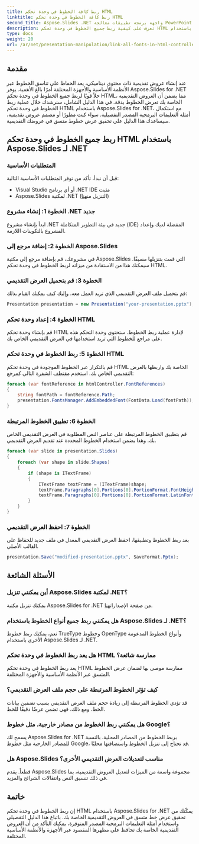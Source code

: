 ```yaml
---
title: ربط كافة الخطوط في وحدة تحكم HTML
linktitle: ربط كافة الخطوط في وحدة تحكم HTML
second_title: Aspose.Slides .NET واجهة برمجة تطبيقات معالجة PowerPoint
description: تعرف على كيفية ربط جميع الخطوط في وحدة تحكم HTML باستخدام Aspose.Slides لـ .NET. سيساعدك هذا الدليل خطوة بخطوة المزود بكود المصدر على ضمان عرض الخطوط بشكل متسق في عروضك التقديمية.
type: docs
weight: 20
url: /ar/net/presentation-manipulation/link-all-fonts-in-html-controller/
---
```


## مقدمة
عند إنشاء عروض تقديمية ذات محتوى ديناميكي، يعد الحفاظ على تناسق الخطوط عبر الأنظمة الأساسية والأجهزة المختلفة أمرًا بالغ الأهمية. يوفر Aspose.Slides for .NET حلاً قويًا لربط جميع الخطوط في وحدة تحكم HTML، مما يضمن أن العروض التقديمية الخاصة بك تعرض الخطوط بدقة. في هذا الدليل الشامل، سنرشدك خلال عملية ربط الخطوط في وحدة تحكم HTML باستخدام Aspose.Slides for .NET، مع استكمال أمثلة التعليمات البرمجية المصدر التفصيلية. سواء كنت مطورًا أو مصمم عروض تقديمية، سيساعدك هذا الدليل على تحقيق عرض خطوط متسق في عروضك التقديمية.

## ربط جميع الخطوط في وحدة تحكم HTML باستخدام Aspose.Slides لـ .NET

### المتطلبات الأساسية
قبل أن نبدأ، تأكد من توفر المتطلبات الأساسية التالية:
- Visual Studio أو أي برنامج .NET IDE مثبت
-  Aspose.Slides لمكتبة .NET (التنزيل من[هنا](https://releases.aspose.com/slides/net/))

### الخطوة 1: إنشاء مشروع .NET جديد
ابدأ بإنشاء مشروع .NET جديد في بيئة التطوير المتكاملة (IDE) المفضلة لديك وإعداد المشروع بالتكوينات اللازمة.

### الخطوة 2: إضافة مرجع إلى Aspose.Slides
في مشروعك، قم بإضافة مرجع إلى مكتبة Aspose.Slides التي قمت بتنزيلها مسبقًا. سيمكنك هذا من الاستفادة من ميزاته لربط الخطوط في وحدة تحكم HTML.

### الخطوة 3: قم بتحميل العرض التقديمي
قم بتحميل ملف العرض التقديمي الذي تريد العمل معه. وإليك كيف يمكنك القيام بذلك:

```csharp
Presentation presentation = new Presentation("your-presentation.pptx");
```

### الخطوة 4: إعداد وحدة تحكم HTML
قم بإنشاء وحدة تحكم HTML لإدارة عملية ربط الخطوط. ستحتوي وحدة التحكم هذه على مراجع للخطوط التي تريد استخدامها في العرض التقديمي الخاص بك.

### الخطوة 5: ربط الخطوط في وحدة تحكم HTML
قم بالتكرار عبر الخطوط الموجودة في وحدة تحكم HTML الخاصة بك واربطها بالعرض التقديمي الخاص بك. استخدم مقتطف الشفرة التالي كمرجع:

```csharp
foreach (var fontReference in htmlController.FontReferences)
{
    string fontPath = fontReference.Path;
    presentation.FontsManager.AddEmbeddedFont(FontData.Load(fontPath));
}
```

### الخطوة 6: تطبيق الخطوط المرتبطة
قم بتطبيق الخطوط المرتبطة على عناصر النص المطلوبة في العرض التقديمي الخاص بك. وهذا يضمن استخدام الخطوط المحددة عند تقديم العرض التقديمي.

```csharp
foreach (var slide in presentation.Slides)
{
    foreach (var shape in slide.Shapes)
    {
        if (shape is ITextFrame)
        {
            ITextFrame textFrame = (ITextFrame)shape;
            textFrame.Paragraphs[0].Portions[0].PortionFormat.FontHeight = 18; // تطبيق حجم الخط
            textFrame.Paragraphs[0].Portions[0].PortionFormat.LatinFont = "YourLinkedFont"; // تطبيق الخط المرتبط
        }
    }
}
```

### الخطوة 7: احفظ العرض التقديمي
بعد ربط الخطوط وتطبيقها، احفظ العرض التقديمي المعدل في ملف جديد للحفاظ على القالب الأصلي.

```csharp
presentation.Save("modified-presentation.pptx", SaveFormat.Pptx);
```

## الأسئلة الشائعة

### أين يمكنني تنزيل Aspose.Slides لمكتبة .NET؟
 يمكنك تنزيل مكتبة Aspose.Slides for .NET من صفحة الإصدارات[هنا](https://releases.aspose.com/slides/net/).

### هل يمكنني ربط جميع أنواع الخطوط باستخدام Aspose.Slides لـ .NET؟
نعم، يمكنك ربط خطوط TrueType وخطوط OpenType وأنواع الخطوط المدعومة الأخرى باستخدام Aspose.Slides لـ .NET.

### هل يعد ربط الخطوط في وحدة تحكم HTML ممارسة شائعة؟
يعد ربط الخطوط في وحدة تحكم HTML ممارسة موصى بها لضمان عرض الخطوط المتسق عبر الأنظمة الأساسية والأجهزة المختلفة.

### كيف تؤثر الخطوط المرتبطة على حجم ملف العرض التقديمي؟
قد تؤدي الخطوط المرتبطة إلى زيادة حجم ملف العرض التقديمي بسبب تضمين بيانات الخط. ومع ذلك، فهي تضمن عرضًا دقيقًا للخط.

### هل يمكنني ربط الخطوط من مصادر خارجية، مثل خطوط Google؟
يسمح لك Aspose.Slides for .NET بربط الخطوط من المصادر المحلية. بالنسبة للمصادر الخارجية مثل خطوط Google، قد تحتاج إلى تنزيل الخطوط واستضافتها محليًا.

### هل Aspose.Slides مناسب لتعديلات العرض التقديمي الأخرى؟
قطعاً. يقدم Aspose.Slides مجموعة واسعة من الميزات لتعديل العروض التقديمية، بما في ذلك تنسيق النص وانتقالات الشرائح والمزيد.

## خاتمة
إن ربط الخطوط في وحدة تحكم HTML باستخدام Aspose.Slides for .NET يمكّنك من تحقيق عرض خط متسق في العروض التقديمية الخاصة بك. باتباع هذا الدليل التفصيلي واستخدام أمثلة التعليمات البرمجية المصدر المتوفرة، يمكنك التأكد من أن العروض التقديمية الخاصة بك تحافظ على مظهرها المقصود عبر الأجهزة والأنظمة الأساسية المختلفة.